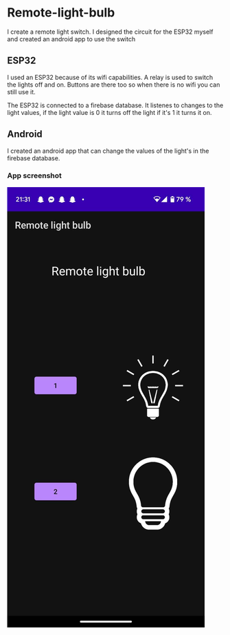 # Remote-light-bulb

I create a remote light switch. I designed the circuit for the ESP32 myself and created an android app to use the switch

## ESP32

I used an ESP32 because of its wifi capabilities. A relay is used to switch the lights off and on. Buttons are there too so when there is no wifi you can still use it.

The ESP32 is connected to a firebase database. It listenes to changes to the light values, if the light value is 0 it turns off the light if it's 1 it turns it on.

## Android

I created an android app that can change the values of the light's in the firebase database.

### App screenshot

![](https://github.com/GavriloS/Remote-light-bulb/blob/main/images/light_switch_app.jpg)



